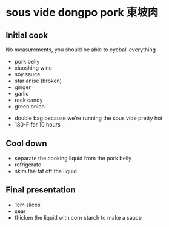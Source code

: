 # sous vide dongpo pork 東坡肉

## Initial cook

No measurements, you should be able to eyeball everything

+ pork belly
+ xiaoshing wine
+ soy sauce
+ star anise (broken)
+ ginger
+ garlic
+ rock candy 
+ green onion
* double bag because we're running the sous vide pretty hot
* 180-F for 10 hours

## Cool down

* separate the cooking liquid from the pork belly
* refrigerate
* skim the fat off the liquid

## Final presentation

* 1cm slices
* sear
* thicken the liquid with corn starch to make a sauce
